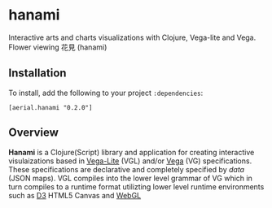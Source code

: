 # hanami

Interactive arts and charts visualizations with Clojure, Vega-lite and Vega. Flower viewing 花見 (hanami)


## Installation

To install, add the following to your project `:dependencies`:

    [aerial.hanami "0.2.0"]


## Overview

**Hanami** is a Clojure(Script) library and application for creating interactive visulaizations based in [Vega-Lite](https://github.com/vega/vega-lite) (VGL) and/or [Vega](https://vega.github.io/vega/) (VG) specifications. These specifications are declarative and completely specified by _data_ (JSON maps). VGL compiles into the lower level grammar of VG which in turn compiles to a runtime format utilizting lower level runtime environments such as [D3](https://d3js.org/) HTML5 Canvas and [WebGL](https://github.com/vega/vega-webgl-renderer)
